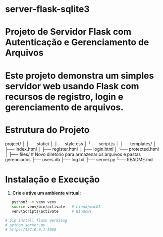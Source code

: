 # server-flask-sqlite3
# Projeto de Servidor Flask com Autenticação e Gerenciamento de Arquivos
# Este projeto demonstra um simples servidor web usando Flask com recursos de registro, login e gerenciamento de arquivos.
# Estrutura do Projeto
project/
│
├── static/
│   ├── style.css
│   └── script.js
│
├── templates/
│   ├── index.html
│   ├── register.html
│   ├── login.html
│   └── protected.html
│
├── files/    # Novo diretório para armazenar os arquivos e pastas gerenciados
├── users.db
├── log.txt
├── server.py
└── README.md

# Instalação e Execução

1. **Crie e ative um ambiente virtual:**
```bash
   python3 -m venv venv
   source venv/bin/activate   # Linux/macOS
   venv\Scripts\activate      # Windows

# pip install flask werkzeug
# python server.py
# http://127.0.0.1:5000


